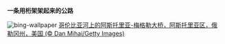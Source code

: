 
**一条用桁架架起来的公路**

![bing-wallpaper](https://www.bing.com/th?id=OHR.AstoriaBridge_ZH-CN5052905610_1920x1080.jpg)
[哥伦比亚河上的阿斯托里亚-梅格勒大桥，阿斯托里亚区，俄勒冈州，美国 (© Dan Mihai/Getty Images)](https://www.bing.com/search?q=%E5%93%A5%E4%BC%A6%E6%AF%94%E4%BA%9A%E6%B2%B3&amp;form=hpcapt&amp;mkt=zh-cn)
  